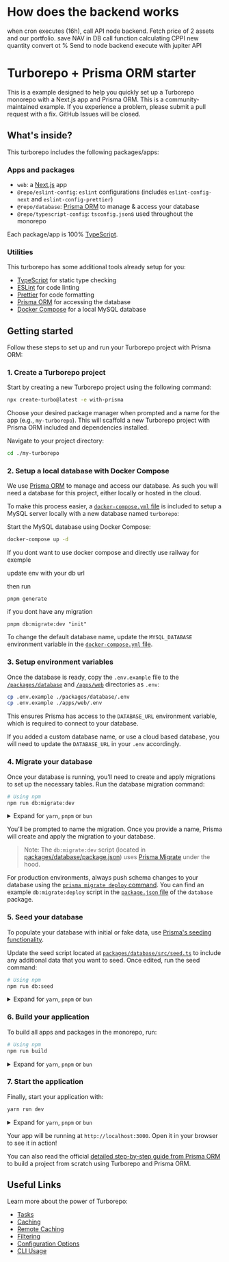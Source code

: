 # How does the backend works

when cron executes (16h), call API node backend. 
Fetch price of 2 assets and our portfolio.
save NAV in DB
call function calculating CPPI
new quantity
convert ot %
Send to node backend
execute with jupiter API


# Turborepo + Prisma ORM starter

This is a example designed to help you quickly set up a Turborepo monorepo with a Next.js app and Prisma ORM. This is a community-maintained example. If you experience a problem, please submit a pull request with a fix. GitHub Issues will be closed.

## What's inside?

This turborepo includes the following packages/apps:

### Apps and packages

- `web`: a [Next.js](https://nextjs.org/) app
- `@repo/eslint-config`: `eslint` configurations (includes `eslint-config-next` and `eslint-config-prettier`)
- `@repo/database`: [Prisma ORM](https://prisma.io/) to manage & access your database
- `@repo/typescript-config`: `tsconfig.json`s used throughout the monorepo

Each package/app is 100% [TypeScript](https://www.typescriptlang.org/).

### Utilities

This turborepo has some additional tools already setup for you:

- [TypeScript](https://www.typescriptlang.org/) for static type checking
- [ESLint](https://eslint.org/) for code linting
- [Prettier](https://prettier.io) for code formatting
- [Prisma ORM](https://prisma.io/) for accessing the database
- [Docker Compose](https://docs.docker.com/compose/) for a local MySQL database

## Getting started

Follow these steps to set up and run your Turborepo project with Prisma ORM:

### 1. Create a Turborepo project

Start by creating a new Turborepo project using the following command:

```sh
npx create-turbo@latest -e with-prisma
```

Choose your desired package manager when prompted and a name for the app (e.g., `my-turborepo`). This will scaffold a new Turborepo project with Prisma ORM included and dependencies installed.

Navigate to your project directory:

```bash
cd ./my-turborepo
```

### 2. Setup a local database with Docker Compose

We use [Prisma ORM](https://prisma.io/) to manage and access our database. As such you will need a database for this project, either locally or hosted in the cloud.

To make this process easier, a [`docker-compose.yml` file](./docker-compose.yml) is included to setup a MySQL server locally with a new database named `turborepo`:

Start the MySQL database using Docker Compose:

```sh
docker-compose up -d
```

If you dont want to use docker compose and directly use railway for exemple

update env with your db url

then run

```
pnpm generate
```

if you dont have any migration

```
pnpm db:migrate:dev "init"
```

To change the default database name, update the `MYSQL_DATABASE` environment variable in the [`docker-compose.yml` file](/docker-compose.yml).

### 3. Setup environment variables

Once the database is ready, copy the `.env.example` file to the [`/packages/database`](./packages/database/) and [`/apps/web`](./apps/web/) directories as `.env`:

```bash
cp .env.example ./packages/database/.env
cp .env.example ./apps/web/.env
```

This ensures Prisma has access to the `DATABASE_URL` environment variable, which is required to connect to your database.

If you added a custom database name, or use a cloud based database, you will need to update the `DATABASE_URL` in your `.env` accordingly.

### 4. Migrate your database

Once your database is running, you’ll need to create and apply migrations to set up the necessary tables. Run the database migration command:

```bash
# Using npm
npm run db:migrate:dev
```

<details>

<summary>Expand for <code>yarn</code>, <code>pnpm</code> or <code>bun</code></summary>

```bash
# Using yarn
yarn run db:migrate:dev

# Using pnpm
pnpm run db:migrate:dev

# Using bun
bun run db:migrate:dev
```

</details>

You’ll be prompted to name the migration. Once you provide a name, Prisma will create and apply the migration to your database.

> Note: The `db:migrate:dev` script (located in [packages/database/package.json](/packages/database/package.json)) uses [Prisma Migrate](https://www.prisma.io/migrate) under the hood.

For production environments, always push schema changes to your database using the [`prisma migrate deploy` command](https://www.prisma.io/docs/orm/prisma-client/deployment/deploy-database-changes-with-prisma-migrate). You can find an example `db:migrate:deploy` script in the [`package.json` file](/packages/database/package.json) of the `database` package.

### 5. Seed your database

To populate your database with initial or fake data, use [Prisma's seeding functionality](https://www.prisma.io/docs/guides/database/seed-database).

Update the seed script located at [`packages/database/src/seed.ts`](/packages/database/src/seed.ts) to include any additional data that you want to seed. Once edited, run the seed command:

```bash
# Using npm
npm run db:seed
```

<details>

<summary>Expand for <code>yarn</code>, <code>pnpm</code> or <code>bun</code></summary>

```bash
# Using yarn
yarn run db:seed

# Using pnpm
pnpm run db:seed

# Using bun
bun run db:seed
```

</details>

### 6. Build your application

To build all apps and packages in the monorepo, run:

```bash
# Using npm
npm run build
```

<details>

<summary>Expand for <code>yarn</code>, <code>pnpm</code> or <code>bun</code></summary>

```bash
# Using yarn
yarn run build

# Using pnpm
pnpm run build

# Using bun
bun run build
```

</details>

### 7. Start the application

Finally, start your application with:

```bash
yarn run dev
```

<details>

<summary>Expand for <code>yarn</code>, <code>pnpm</code> or <code>bun</code></summary>

```bash
# Using yarn
yarn run dev

# Using pnpm
pnpm run dev

# Using bun
bun run dev
```

</details>

Your app will be running at `http://localhost:3000`. Open it in your browser to see it in action!

You can also read the official [detailed step-by-step guide from Prisma ORM](https://pris.ly/guide/turborepo?utm_campaign=turborepo-example) to build a project from scratch using Turborepo and Prisma ORM.

## Useful Links

Learn more about the power of Turborepo:

- [Tasks](https://turborepo.com/docs/core-concepts/monorepos/running-tasks)
- [Caching](https://turborepo.com/docs/core-concepts/caching)
- [Remote Caching](https://turborepo.com/docs/core-concepts/remote-caching)
- [Filtering](https://turborepo.com/docs/core-concepts/monorepos/filtering)
- [Configuration Options](https://turborepo.com/docs/reference/configuration)
- [CLI Usage](https://turborepo.com/docs/reference/command-line-reference)
